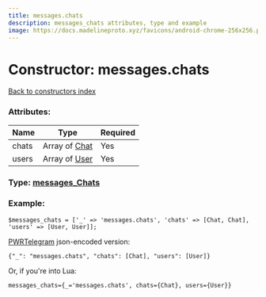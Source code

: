 ```yaml
---
title: messages.chats
description: messages_chats attributes, type and example
image: https://docs.madelineproto.xyz/favicons/android-chrome-256x256.png
---
```

# Constructor: messages.chats  
[Back to constructors index](index.md)



### Attributes:

| Name     |    Type       | Required |
|----------|---------------|----------|
|chats|Array of [Chat](../types/Chat.md) | Yes|
|users|Array of [User](../types/User.md) | Yes|



### Type: [messages\_Chats](../types/messages_Chats.md)


### Example:

```
$messages_chats = ['_' => 'messages.chats', 'chats' => [Chat, Chat], 'users' => [User, User]];
```  

[PWRTelegram](https://pwrtelegram.xyz) json-encoded version:

```
{"_": "messages.chats", "chats": [Chat], "users": [User]}
```


Or, if you're into Lua:  


```
messages_chats={_='messages.chats', chats={Chat}, users={User}}

```


